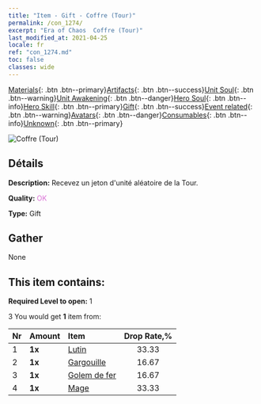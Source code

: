 ```yaml
---
title: "Item - Gift - Coffre (Tour)"
permalink: /con_1274/
excerpt: "Era of Chaos  Coffre (Tour)"
last_modified_at: 2021-04-25
locale: fr
ref: "con_1274.md"
toc: false
classes: wide
---
```

 [Materials](/ItemsFR/){: .btn .btn--primary}[Artifacts](/ItemsFR/Artifacts/){: .btn .btn--success}[Unit Soul](/ItemsFR/UnitSoul/){: .btn .btn--warning}[Unit Awakening](/ItemsFR/UnitAwakening/){: .btn .btn--danger}[Hero Soul](/ItemsFR/HeroSoul/){: .btn .btn--info}[Hero Skill](/ItemsFR/HeroSkill/){: .btn .btn--primary}[Gift](/ItemsFR/Gift/){: .btn .btn--success}[Event related](/ItemsFR/Events/){: .btn .btn--warning}[Avatars](/ItemsFR/Avatars/){: .btn .btn--danger}[Consumables](/ItemsFR/Consumables/){: .btn .btn--info}[Unknown](/ItemsFR/Unknown/){: .btn .btn--primary}

 ![Coffre (Tour)](/images/t/i_904006.png)

## Détails
 **Description:** Recevez un jeton d'unité aléatoire de la Tour.

 **Quality:** <span style="color: #DA70D6">OK</span>

 **Type:** Gift

## Gather

  None

## This item contains:

 **Required Level to open:** 1

 3 You would get **1** item  from:

  | Nr | Amount |     Item    | Drop Rate,% |
  |:---|:-------|:------------|:---------:|
  | 1 |  **1x** | [Lutin](/ItemsFR/unt_235/) | 33.33 | 
  | 2 |  **1x** | [Gargouille](/ItemsFR/unt_236/) | 16.67 | 
  | 3 |  **1x** | [Golem de fer](/ItemsFR/unt_237/) | 16.67 | 
  | 4 |  **1x** | [Mage](/ItemsFR/unt_238/) | 33.33 | 
